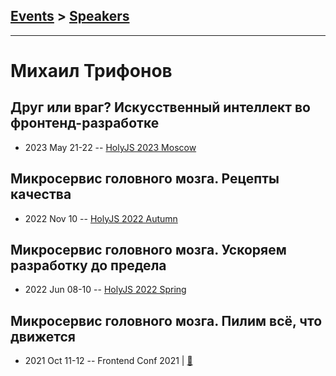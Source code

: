 ## [Events](../README.md) > [Speakers](../speakers.md)
---

# Михаил Трифонов

## Друг или враг? Искусственный интеллект во фронтенд-разработке
- 2023 May 21-22 -- [HolyJS 2023 Moscow](https://www.youtube.com/watch?v=vcAgVvLh1XU)    
## Микросервис головного мозга. Рецепты качества
- 2022 Nov 10 -- [HolyJS 2022 Autumn](https://www.youtube.com/watch?v=OChg1H9NhmY)    
## Микросервис головного мозга. Ускоряем разработку до предела
- 2022 Jun 08-10 -- [HolyJS 2022 Spring](https://youtu.be/fUx1drfn-QI)    
## Микросервис головного мозга. Пилим всё, что движется
- 2021 Oct 11-12 -- Frontend Conf 2021  | [:notebook:](https://drive.google.com/file/d/1fgBUY6DyxCiLXe4Q9w5r4P-9p7pdELYn/view)  
